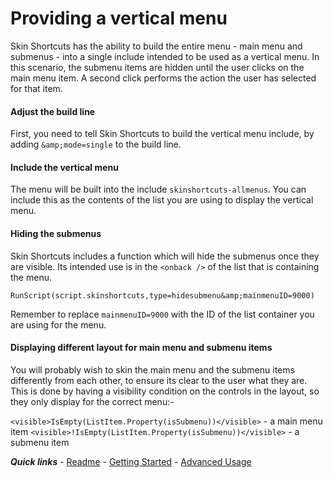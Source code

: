 # Providing a vertical menu

Skin Shortcuts has the ability to build the entire menu - main menu and submenus - into a single include intended to be used as a vertical menu. In this scenario, the submenu items are hidden until the user clicks on the main menu item. A second click performs the action the user has selected for that item.

#### Adjust the build line

First, you need to tell Skin Shortcuts to build the vertical menu include, by adding `&amp;mode=single` to the build line.

#### Include the vertical menu

The menu will be built into the include `skinshortcuts-allmenus`. You can include this as the contents of the list you are using to display the vertical menu.

#### Hiding the submenus

Skin Shortcuts includes a function which will hide the submenus once they are visible. Its intended use is in the `<onback />` of the list that is containing the menu.

`RunScript(script.skinshortcuts,type=hidesubmenu&amp;mainmenuID=9000)`

Remember to replace `mainmenuID=9000` with the ID of the list container you are using for the menu.

#### Displaying different layout for main menu and submenu items

You will probably wish to skin the main menu and the submenu items differently from each other, to ensure its clear to the user what they are. This is done by having a visibility condition on the controls in the layout, so they only display for the correct menu:-

`<visible>IsEmpty(ListItem.Property(isSubmenu))</visible>` - a main menu item
`<visible>!IsEmpty(ListItem.Property(isSubmenu))</visible>` - a submenu item

***Quick links*** - [Readme](../../README.md) - [Getting Started](../started/Getting%20Started.md) - [Advanced Usage](./Advanced%20Usage.md)